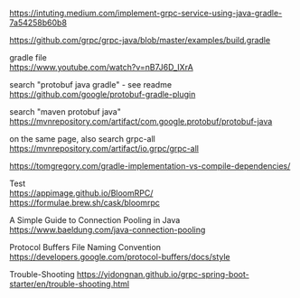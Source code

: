 

https://intuting.medium.com/implement-grpc-service-using-java-gradle-7a54258b60b8

https://github.com/grpc/grpc-java/blob/master/examples/build.gradle

gradle file<br/>
https://www.youtube.com/watch?v=nB7J6D_IXrA

search "protobuf java gradle" - see readme
https://github.com/google/protobuf-gradle-plugin

search "maven protobuf java"
https://mvnrepository.com/artifact/com.google.protobuf/protobuf-java

on the same page, also search grpc-all
https://mvnrepository.com/artifact/io.grpc/grpc-all

https://tomgregory.com/gradle-implementation-vs-compile-dependencies/

Test<br/>
https://appimage.github.io/BloomRPC/
https://formulae.brew.sh/cask/bloomrpc

A Simple Guide to Connection Pooling in Java
https://www.baeldung.com/java-connection-pooling

Protocol Buffers File Naming Convention
https://developers.google.com/protocol-buffers/docs/style

Trouble-Shooting
https://yidongnan.github.io/grpc-spring-boot-starter/en/trouble-shooting.html